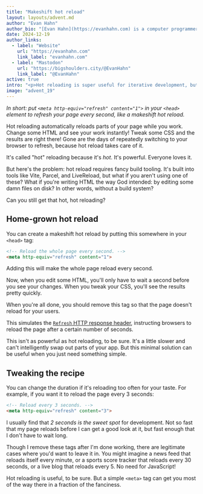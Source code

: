 ```yaml
---
title: "Makeshift hot reload"
layout: layouts/advent.md
author: "Evan Hahn"
author_bio: "[Evan Hahn](https://evanhahn.com) is a computer programmer. He's worked in security at [Signal](https://signal.org), the encrypted messenger, and on [Helmet](https://helmetjs.github.io/), a Node security module. He's worked on non-profit peer-to-peer software at [Awana Digital](https://awana.digital). He's written a couple of JavaScript books, such as [Express in Action](https://www.manning.com/books/express-in-action). He loves a good panini."
date: 2024-12-19
author_links:
  - label: "Website"
    url: "https://evanhahn.com"
    link_label: "evanhahn.com"
  - label: "Mastodon"
    url: "https://bigshoulders.city/@EvanHahn"
    link_label: "@EvanHahn"
active: true
intro: "<p>Hot reloading is super useful for iterative development, but it requires a fancy dev server. If you don't have one of those, you can put a single tag in your `<head>` to get some of the same effect.</p>"
image: "advent_19"
---
```

<!-- SS: I like this hack for refreshing to see the live changes, since I hate complicated build systems and using JS for everything in general. But I feel the article should focus more on indicating that this is a very minimal replacement of hot reloading, that someone can use for their own personal coding workflow. And maybe have a section mentioning the certain factors that might need to be taken into cosnideration while using this approach, for example, using devtools along with this solution can be irritating with continous refresh, or like there are accessibility issues that a teammate using assistive tech for development/QA might face. -->

*In short: put `<meta http-equiv="refresh" content="1">` in your `<head>` element to refresh your page every second, like a makeshift hot reload.*

Hot reloading automatically reloads parts of your page while you work. Change some HTML and see your work instantly! Tweak some CSS and the results are right there! Gone are the days of repeatedly switching to your browser to refresh, because hot reload takes care of it.

It's called "hot" reloading because it's *hot*. It's powerful. Everyone loves it.

But here's the problem: hot reload requires fancy build tooling. It's built into tools like Vite, Parcel, and LiveReload, but what if you aren't using one of these? What if you're writing HTML the way God intended: by editing some damn files on disk? In other words, without a build system?

Can you still get that hot, hot reloading?
<!-- MM: I mean, yeah, by pressing a button in the Go Live plugin for VS Code ;) -->

## Home-grown hot reload

You can create a makeshift hot reload by putting this somewhere in your `<head>` tag:

```html
<!-- Reload the whole page every second. -->
<meta http-equiv="refresh" content="1">
```

Adding this will make the whole page reload every second.

Now, when you edit some HTML, you'll only have to wait a second before you see your changes. When you tweak your CSS, you'll see the results pretty quickly.

When you're all done, you should remove this tag so that the page doesn't reload for your users.

This simulates the [`Refresh` HTTP response header](https://developer.mozilla.org/en-US/docs/Web/HTTP/Headers/Refresh), instructing browsers to reload the page after a certain number of seconds.

This isn't as powerful as hot reloading, to be sure. It's a little slower and can't intelligently swap out parts of your app. But this minimal solution can be useful when you just need something simple.
<!-- MM: That's the best argument and the whole point of this snippet. -->

## Tweaking the recipe

You can change the duration if it's reloading too often for your taste. For example, if you want it to reload the page every 3 seconds:

```html
<!-- Reload every 3 seconds. -->
<meta http-equiv="refresh" content="3">
```

I usually find that *2 seconds is the sweet spot* for development. Not so fast that my page reloads before I can get a good look at it, but fast enough that I don't have to wait long.

Though I remove these tags after I'm done working, there are legitimate cases where you'd want to leave it in. You might imagine a news feed that reloads itself every minute, or a sports score tracker that reloads every 30 seconds, or a live blog that reloads every 5. No need for JavaScript!
<!-- MM: Those examples sound horrible for UX and accessibility. To maintain focus and the scroll position, in real life you'd always use JavaScript for that, no? -->

<!-- SS: I always love a good JS alternative, being a developer focused on privacy. But this sounds more like a progressive enhancement situation, and I don't think we should ideally recommend a JS alternative solution which has accessibility issues. -->

Hot reloading is useful, to be sure. But a simple `<meta>` tag can get you most of the way there in a fraction of the fanciness.

